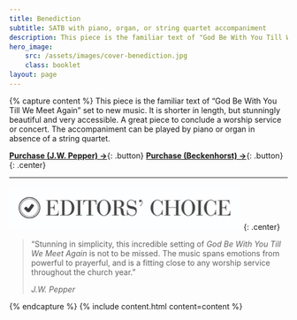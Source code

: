 ```yaml
---
title: Benediction
subtitle: SATB with piano, organ, or string quartet accompaniment
description: This piece is the familiar text of "God Be With You Till We Meet Again" set to new music. It is shorter in length, but stunningly beautiful and very accessible. A great piece to conclude a worship service or concert.
hero_image:
    src: /assets/images/cover-benediction.jpg
    class: booklet
layout: page
---
```


{% capture content %}
This piece is the familiar text of “God Be With You Till We Meet Again” set to new music. It is shorter in length, but stunningly beautiful and very accessible. A great piece to conclude a worship service or concert. The accompaniment can be played by piano or organ in absence of a string quartet.

[**Purchase (J.W. Pepper) &rarr;**](https://www.jwpepper.com/Benediction/10281664.item){: .button} [**Purchase (Beckenhorst) &rarr;**](https://www.beckenhorstpress.com/benediction/){: .button}
{: .center}

* * *

![Editor's Choice](/assets/images/badge-editors-choice.jpg)
{: .center}

> “Stunning in simplicity, this incredible setting of *God Be With You Till We Meet Again* is not to be missed. The music spans emotions from powerful to prayerful, and is a fitting close to any worship service throughout the church year.”
>
> <cite>J.W. Pepper</cite>

{% endcapture %}
{% include content.html content=content %}